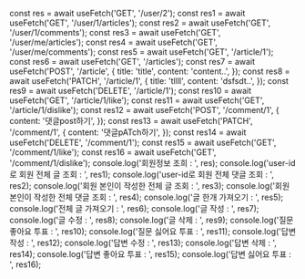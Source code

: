 const res = await useFetch('GET', '/user/2');
    const res1 = await useFetch('GET', '/user/1/articles');
    const res2 = await useFetch('GET', '/user/1/comments');
    const res3 = await useFetch('GET', '/user/me/articles');
    const res4 = await useFetch('GET', '/user/me/comments');
    const res5 = await useFetch('GET', '/article/1');
    const res6 = await useFetch('GET', '/articles');
    const res7 = await useFetch('POST', '/article', {
      title: 'title',
      content: 'content..',
    });
    const res8 = await useFetch('PATCH', '/article/1', {
      title: 'tllll',
      content: 'dsfsdt..',
    });
    const res9 = await useFetch('DELETE', '/article/1');
    const res10 = await useFetch('GET', '/article/1/like');
    const res11 = await useFetch('GET', '/article/1/dislike');
    const res12 = await useFetch('POST', '/comment/1', {
      content: '댓글post하기',
    });
    const res13 = await useFetch('PATCH', '/comment/1', {
      content: '댓글pATch하기',
    });
    const res14 = await useFetch('DELETE', '/comment/1');
    const res15 = await useFetch('GET', '/comment/1/like');
    const res16 = await useFetch('GET', '/comment/1/dislike');
    console.log('회원정보 조희 : ', res);
    console.log('user-id로 회원 전체 글 조회 : ', res1);
    console.log('user-id로 회원 전체 댓글 조회 : ', res2);
    console.log('회원 본인이 작성한 전체 글 조회 : ', res3);
    console.log('회원 본인이 작성한 전체 댓글 조회 : ', res4);
    console.log('글 한개 가져오기 : ', res5);
    console.log('전체 글 가져오기 : ', res6);
    console.log('글 작성 : ', res7);
    console.log('글 수정 : ', res8);
    console.log('글 삭제 : ', res9);
    console.log('질문 좋아요 투표 : ', res10);
    console.log('질문 싫어요 투표 : ', res11);
    console.log('답변 작성 : ', res12);
    console.log('답변 수정 : ', res13);
    console.log('답변 삭제 : ', res14);
    console.log('답변 좋아요 투표 : ', res15);
    console.log('답변 싫어요 투표 : ', res16);
